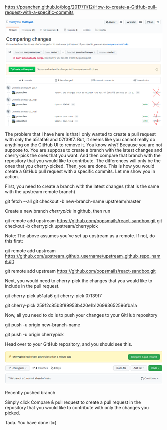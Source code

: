 


https://poanchen.github.io/blog/2017/11/12/How-to-create-a-GitHub-pull-request-with-a-specific-commits

![git-cherrypick-01.png](git-cherrypick-01.png)



The problem that I have here is that I only wanted to create a pull request with only the a51afa6 and 07f39f7. But, it seems like you cannot really do anything on the GitHub UI to remove it. You know why? Because you are not suppose to. You are suppose to create a branch with the latest changes and cherry-pick the ones that you want. And then compare that branch with the repository that you would like to contribute. The differences will only be the ones that you cherry-picked. Then, you are done. This is how you would create a GitHub pull request with a specific commits. Let me show you in action.


First, you need to create a branch with the latest changes (that is the same with the upstream remote branch)

  git fetch --all
  git checkout -b new-branch-name upstream/master

Create a new branch *cherrypick* in github, then run

  git remote add upstream https://github.com/oopsmails/react-sandbox.git
  git checkout -b cherrypick upstream/cherrypick


Note: The above assumes you’ve set up upstream as a remote. If not, do this first:

  git remote add upstream https://github.com/upstream_github_username/upstream_github_repo_name.git

  git remote add upstream https://github.com/oopsmails/react-sandbox.git



Next, you would need to cherry-pick the changes that you would like to include in the pull request.

  git cherry-pick a51afa6
  git cherry-pick 07f39f7

  git cherry-pick 259f2c85b3f89953b420e1b126993652596fba1a


Now, all you need to do is to push your changes to your GitHub repository

  git push -u origin new-branch-name

  git push -u origin cherrypick



Head over to your GitHub repository, and you should see this.

![git-cherrypick-03.png](git-cherrypick-03.png)

Recently pushed branch

Simply click Compare & pull request to create a pull request in the repository that you would like to contribute with only the changes you picked.



Tada. You have done it=)


